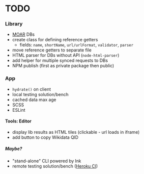 # TODO

### Library
* [MOAR](https://www.urbandictionary.com/define.php?term=moar) DBs 
* create class for defining reference getters
    * fields: `name`, `shortName`, `url/urlFormat`, `validator`, `parser`
* move reference getters to separate file
* HTML parser for DBs without API (`node-html-parser`)
* add helper for multiple synced requests to DBs 
* NPM publish (first as private package then public)

### App
* `hydrate()` on client
* local testing solution/bench
* cached data max age
* SCSS
* ESLint

#### Tools: Editor
* display lib results as HTML tiles (clickable - url loads in iframe)
* add button to copy Wikidata QID

##### Maybe?

* "stand-alone" CLI powered by Ink
* remote testing solution/bench ([Heroku CI](https://devcenter.heroku.com/articles/heroku-ci#configuration-using-app-json))
